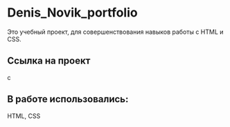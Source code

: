 # Denis_Novik_portfolio
Это учебный проект, для совершенствования навыков работы с HTML и CSS.

## Ссылка на проект 
c

## В работе использовались:
HTML, CSS 